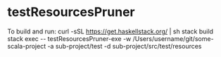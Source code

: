 # testResourcesPruner

To build and run:
curl -sSL https://get.haskellstack.org/ | sh
stack build
stack exec -- testResourcesPruner-exe -w /Users/username/git/some-scala-project -a sub-project/test -d sub-project/src/test/resources
